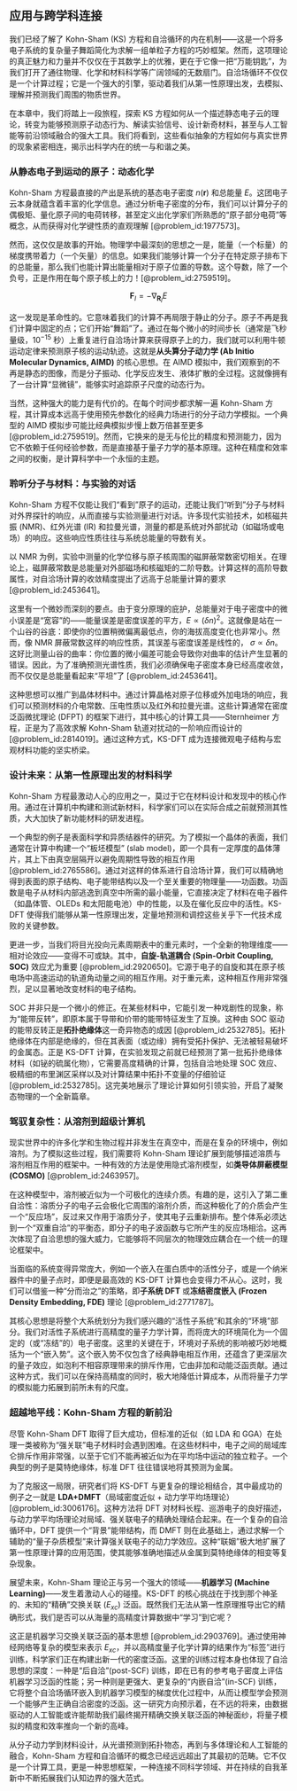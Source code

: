 ## 应用与跨学科连接

我们已经了解了 Kohn-Sham (KS) 方程和自洽循环的内在机制——这是一个将多电子系统的复杂量子舞蹈简化为求解一组单粒子方程的巧妙框架。然而，这项理论的真正魅力和力量并不仅仅在于其数学上的优雅，更在于它像一把“万能钥匙”，为我们打开了通往物理、化学和材料科学等广阔领域的无数扇门。自洽场循环不仅仅是一个计算过程；它是一个强大的引擎，驱动着我们从第一性原理出发，去模拟、理解并预测我们周围的物质世界。

在本章中，我们将踏上一段旅程，探索 KS 方程如何从一个描述静态电子云的理论，转变为能够预测原子动态行为、解读实验信号、设计新奇材料，甚至与人工智能等前沿领域融合的强大工具。我们将看到，这些看似抽象的方程如何与真实世界的现象紧密相连，揭示出科学内在的统一与和谐之美。

### 从静态电子到运动的原子：动态化学

Kohn-Sham 方程最直接的产出是系统的基态电子密度 $n(\mathbf{r})$ 和总能量 $E$。这团电子云本身就蕴含着丰富的化学信息。通过分析电子密度的分布，我们可以计算分子的偶极矩、量化原子间的电荷转移，甚至定义出化学家们所熟悉的“原子部分电荷”等概念，从而获得对化学键性质的直观理解 [@problem_id:1977573]。

然而，这仅仅是故事的开始。物理学中最深刻的思想之一是，能量（一个标量）的梯度携带着力（一个矢量）的信息。如果我们能够计算一个分子在特定原子排布下的总能量，那么我们也能计算出能量相对于原子位置的导数。这个导数，除了一个负号，正是作用在每个原子核上的力！[@problem_id:2759519]。

$$ \mathbf{F}_I = - \nabla_{\mathbf{R}_I} E $$

这一发现是革命性的。它意味着我们的计算不再局限于静止的分子。原子不再是我们计算中固定的点；它们开始“舞蹈”了。通过在每个微小的时间步长（通常是飞秒量级，$10^{-15}$ 秒）上重复进行自洽场计算来获得原子上的力，我们就可以利用牛顿运动定律来预测原子核的运动轨迹。这就是**从头算分子动力学 (Ab Initio Molecular Dynamics, AIMD)** 的核心思想。在 AIMD 模拟中，我们观察到的不再是静态的图像，而是分子振动、化学反应发生、液体扩散的全过程。这就像拥有了一台计算“显微镜”，能够实时追踪原子尺度的动态行为。

当然，这种强大的能力是有代价的。在每个时间步都求解一遍 Kohn-Sham 方程，其计算成本远高于使用预先参数化的经典力场进行的分子动力学模拟。一个典型的 AIMD 模拟步可能比经典模拟步慢上数万倍甚至更多 [@problem_id:2759519]。然而，它换来的是无与伦比的精度和预测能力，因为它不依赖于任何经验参数，而是直接基于量子力学的基本原理。这种在精度和效率之间的权衡，是计算科学中一个永恒的主题。

### 聆听分子与材料：与实验的对话

Kohn-Sham 方程不仅能让我们“看到”原子的运动，还能让我们“听到”分子与材料对外界探针的响应，从而直接与实验测量进行对话。许多现代实验技术，如核磁共振 (NMR)、红外光谱 (IR) 和拉曼光谱，测量的都是系统对外部扰动（如磁场或电场）的响应。这些响应性质往往与系统总能量的导数有关。

以 NMR 为例，实验中测量的化学位移与原子核周围的磁屏蔽常数密切相关。在理论上，磁屏蔽常数是总能量对外部磁场和核磁矩的二阶导数。计算这样的高阶导数属性，对自洽场计算的收敛精度提出了远高于总能量计算的要求 [@problem_id:2453641]。

这里有一个微妙而深刻的要点。由于变分原理的庇护，总能量对于电子密度中的微小误差是“宽容”的——能量误差是密度误差的平方，$E \propto (\delta n)^2$。这就像是站在一个山谷的谷底：即使你的位置稍微偏离最低点，你的海拔高度变化也非常小。然而，像 NMR 屏蔽常数这样的响应性质，其误差与密度误差是线性的， $\sigma \propto \delta n$。这好比测量山谷的曲率：你位置的微小偏差可能会导致你对曲率的估计产生显著的错误。因此，为了准确预测光谱性质，我们必须确保电子密度本身已经高度收敛，而不仅仅是总能量看起来“平坦”了 [@problem_id:2453641]。

这种思想可以推广到晶体材料中。通过计算晶格对原子位移或外加电场的响应，我们可以预测材料的介电常数、压电性质以及红外和拉曼光谱。这些计算通常在密度泛函微扰理论 (DFPT) 的框架下进行，其中核心的计算工具——Sternheimer 方程，正是为了高效求解 Kohn-Sham 轨道对扰动的一阶响应而设计的 [@problem_id:2814019]。通过这种方式，KS-DFT 成为连接微观电子结构与宏观材料功能的坚实桥梁。

### 设计未来：从第一性原理出发的材料科学

Kohn-Sham 方程最激动人心的应用之一，莫过于它在材料设计和发现中的核心作用。通过在计算机中构建和测试新材料，科学家们可以在实际合成之前就预测其性质，大大加快了新功能材料的研发进程。

一个典型的例子是表面科学和异质结器件的研究。为了模拟一个晶体的表面，我们通常在计算中构建一个“板坯模型” (slab model)，即一个具有一定厚度的晶体薄片，其上下由真空层隔开以避免周期性导致的相互作用 [@problem_id:2765586]。通过对这样的体系进行自洽场计算，我们可以精确地得到表面的原子结构、电子能带结构以及一个至关重要的物理量——功函数。功函数是电子从材料内部逃逸到真空中所需的最小能量，它直接决定了材料在电子器件（如晶体管、OLEDs 和太阳能电池）中的性能，以及在催化反应中的活性。KS-DFT 使得我们能够从第一性原理出发，定量地预测和调控这些关乎下一代技术成败的关键参数。

更进一步，当我们将目光投向元素周期表中的重元素时，一个全新的物理维度——相对论效应——变得不可或缺。其中，**自旋-轨道耦合 (Spin-Orbit Coupling, SOC)** 效应尤为重要 [@problem_id:2920650]。它源于电子的自旋和其在原子核电场中高速运动的轨道角动量之间的相互作用。对于重元素，这种相互作用非常强烈，足以显著地改变材料的电子结构。

SOC 并非只是一个微小的修正。在某些材料中，它能引发一种戏剧性的现象，称为“能带反转”，即原本属于导带和价带的能带特征发生了互换。这种由 SOC 驱动的能带反转正是**拓扑绝缘体**这一奇异物态的成因 [@problem_id:2532785]。拓扑绝缘体在内部是绝缘的，但在其表面（或边缘）拥有受拓扑保护、无法被轻易破坏的金属态。正是 KS-DFT 计算，在实验发现之前就已经预测了第一批拓扑绝缘体材料（如铋的硫属化物），它需要高度精确的计算，包括自洽地处理 SOC 效应、极精细的布里渊区采样以及对计算结果中拓扑不变量的仔细验证 [@problem_id:2532785]。这完美地展示了理论计算如何引领实验，开启了凝聚态物理的一个全新篇章。

### 驾驭复杂性：从溶剂到超级计算机

现实世界中的许多化学和生物过程并非发生在真空中，而是在复杂的环境中，例如溶剂。为了模拟这些过程，我们需要将 Kohn-Sham 理论扩展到能够描述溶质与溶剂相互作用的框架中。一种有效的方法是使用隐式溶剂模型，如**类导体屏蔽模型 (COSMO)** [@problem_id:2463957]。

在这种模型中，溶剂被近似为一个可极化的连续介质。有趣的是，这引入了第二重自洽性：溶质分子的电子云会极化它周围的溶剂介质，而这种极化了的介质会产生一个“反应场”，反过来又作用于溶质分子，使其电子云重新排布。整个体系必须达到一个“双重自洽”的平衡态，即分子的电子波函数与它所产生的反应场相洽。这再次体现了自洽思想的强大威力，它能够将不同层次的物理效应耦合在一个统一的理论框架中。

当面临的系统变得异常庞大，例如一个嵌入在蛋白质中的活性分子，或是一个纳米器件中的量子点时，即便是最高效的 KS-DFT 计算也会变得力不从心。这时，我们可以借鉴一种“分而治之”的策略，即**子系统 DFT** 或**冻结密度嵌入 (Frozen Density Embedding, FDE)** 理论 [@problem_id:2771787]。

其核心思想是将整个大系统划分为我们感兴趣的“活性子系统”和其余的“环境”部分。我们对活性子系统进行高精度的量子力学计算，而将庞大的环境简化为一个固定的（或“冻结”的）电子密度。这里的关键在于，环境对子系统的影响被巧妙地概括为一个“嵌入势”。这个嵌入势不仅包含了经典静电相互作用，还蕴含了更深层次的量子效应，如泡利不相容原理带来的排斥作用，它由非加和动能泛函贡献。通过这种方式，我们可以在保持高精度的同时，极大地降低计算成本，从而将量子力学的模拟能力拓展到前所未有的尺度。

### 超越地平线：Kohn-Sham 方程的新前沿

尽管 Kohn-Sham DFT 取得了巨大成功，但标准的近似（如 LDA 和 GGA）在处理一类被称为“强关联”电子材料时会遇到困难。在这些材料中，电子之间的局域库仑排斥作用非常强，以至于它们不能再被近似为在平均场中运动的独立粒子。一个典型的例子是莫特绝缘体，标准 DFT 往往错误地将其预测为金属。

为了克服这一局限，研究者们将 KS-DFT 与更复杂的理论相结合，其中最成功的例子之一就是 **LDA+DMFT**（局域密度近似 + 动力学平均场理论） [@problem_id:3006176]。这种方法将 DFT 对材料长程、巡游电子的良好描述，与动力学平均场理论对局域、强关联电子的精确处理结合起来。在一个复杂的自洽循环中，DFT 提供一个“背景”能带结构，而 DMFT 则在此基础上，通过求解一个辅助的“量子杂质模型”来计算强关联电子的动力学效应。这种“联姻”极大地扩展了第一性原理计算的应用范围，使其能够准确地描述从金属到莫特绝缘体的相变等复杂现象。

展望未来，Kohn-Sham 理论正与另一个强大的领域——**机器学习 (Machine Learning)**——发生着激动人心的碰撞。KS-DFT 的核心挑战在于找到那个神圣的、未知的“精确”交换关联 ($E_{xc}$) 泛函。既然我们无法从第一性原理推导出它的精确形式，我们是否可以从海量的高精度计算数据中“学习”到它呢？

这正是机器学习交换关联泛函的基本思想 [@problem_id:2903769]。通过使用神经网络等复杂的模型来表示 $E_{xc}$，并以高精度量子化学计算的结果作为“标签”进行训练，科学家们正在构建出新一代的密度泛函。这里的训练过程本身也体现了自洽思想的深度：一种是“后自洽”(post-SCF) 训练，即在已有的参考电子密度上评估机器学习泛函的性能；另一种则是更强大、更复杂的“内嵌自洽”(in-SCF) 训练，它将整个自洽场循环嵌入到机器学习模型的梯度优化过程中，从而让模型学会预测一个能够产生正确自洽密度的泛函。这一研究方向预示着，在不远的将来，由数据驱动的人工智能或许能帮助我们最终揭开精确交换关联泛函的神秘面纱，将量子模拟的精度和效率推向一个新的高峰。

从分子动力学到材料设计，从光谱预测到拓扑物态，再到与多体理论和人工智能的融合，Kohn-Sham 方程和自洽循环的概念已经远远超出了其最初的范畴。它不仅是一个计算工具，更是一种思想框架，一种连接不同科学领域、并在持续的自我革新中不断拓展我们认知边界的强大范式。